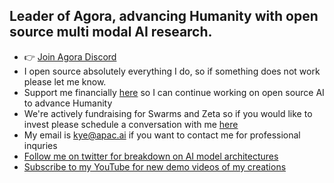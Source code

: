 ## Leader of Agora, advancing Humanity with open source multi modal AI research.

- 👉 [Join Agora Discord](https://discord.gg/qUtxnK2NMf)
- I open source absolutely everything I do, so if something does not work please let me know.
- Support me financially [here](https://polar.sh/kyegomez) so I can continue working on open source AI to advance Humanity
- We're actively fundraising for Swarms and Zeta so if you would like to invest please schedule a conversation with me [here](https://calendly.com/swarm-corp/30min)
- My email is kye@apac.ai if you want to contact me for professional inquries
- [Follow me on twitter for breakdown on AI model architectures](https://twitter.com/KyeGomezB)
- [Subscribe to my YouTube for new demo videos of my creations](https://www.youtube.com/@kyegomez3242)
